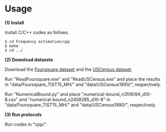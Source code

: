 # Usage

**(1) Install**

Install C/C++ codes as follows.
```
$ cd Frequency estimation/cpp
$ make
$ cd ../
```

**(2) Download datasets**

Download the [Foursquare dataset](https://sites.google.com/site/yangdingqi/home/foursquare-dataset) and the [USCensus dataset](https://archive.ics.uci.edu/dataset/116/us+census+data+1990).

Run "ReadFoursquare.exe" and "ReadUSCensus.exe" and place the results in "data/Foursquare_TIST15_MH/" and "data/USCensus1990/", respectively.

Run "NumericalBound.py" and place "numerical-bound_n359094_d10-8.csv" and "numerical-bound_n2458285_d10-8" in "data/Foursquare_TIST15_MH/" and "data/USCensus1990/", respectively.

**(3) Run protocols**

Run codes in "cpp/".
